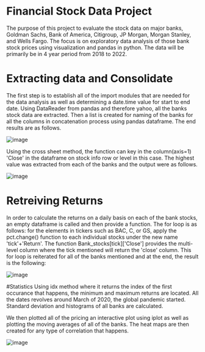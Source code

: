 # Financial Stock Data Project
The purpose of this project to evaluate the stock data on major banks, Goldman Sachs, Bank of America, Citigroup, JP Morgan, Morgan Stanley, and Wells Fargo. The focus is on exploratory data analysis of those bank stock prices using visualization and pandas in python. The data will be primarily be in 4 year period from 2018 to 2022. 

# Extracting data and Consolidate
The first step is to establish all of the import modules that are needed for the data analysis as well as determining a date.time value for start to end date. Using DataReader from pandas and therefore yahoo, all the banks stock data are extracted. Then a list is created for naming of the banks for all the columns in concatenation process using pandas dataframe. The end results are as follows. 

![image](https://user-images.githubusercontent.com/98336842/154355024-07a84ab1-f425-4e64-899b-8be822bec03f.png)


Using the cross sheet method, the function can key in the column(axis=1) 'Close' in the dataframe on stock info row or level in this case. The highest value was extracted from each of the banks and the output were as follows.

![image](https://user-images.githubusercontent.com/98336842/154355150-6fc20c36-6a31-483f-b3aa-a1e45c1602a1.png)


# Retreiving Returns
In order to calculate the returns on a daily basis on each of the bank stocks, an empty dataframe is called and then provide a function. The for loop is as follows: for the elements in tickers such as BAC, C, or GS, apply the pct.change() function to each individual stocks under the new name 'tick'+'Return'. The function Bank_stocks[tick]['Close'] provides the multi-level column where the tick mentioned will return the 'close' column. This for loop is reiterated for all of the banks mentioned and at the end, the result is the following:  

![image](https://user-images.githubusercontent.com/98336842/154357053-ad007d75-5d0a-441b-8ffe-985ca275ca6b.png)

#Statistics 
Using idx method where it returns the index of the first occurance that happens, the minimum and maximum returns are located. All the dates revolves around March of 2020, the global pandemic started. Standard deviation and histograms of all banks are calculated.

We then plotted all of the pricing an interactive plot using iplot as well as plotting the moving averages of all of the banks. The heat maps are then created for any type of correlation that happens. 

![image](https://user-images.githubusercontent.com/98336842/154366663-bf712de5-2517-4a25-b9b1-be399bfa63a9.png)
